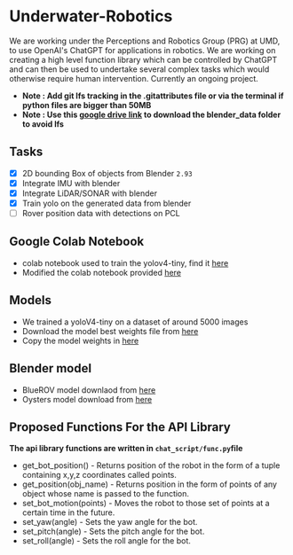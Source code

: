 # Underwater-Robotics
We are working under the Perceptions and Robotics Group (PRG) at UMD, to use OpenAI's ChatGPT for applications in robotics. We are working on creating a high level function library which can be controlled by ChatGPT and can then be used to undertake several complex tasks which would otherwise require human intervention. Currently an ongoing project.

- **Note : Add git lfs tracking in the .gitattributes file or via the terminal if python files are bigger than 50MB**
- **Note : Use this [google drive link](https://drive.google.com/drive/folders/1-kSRIKONjX89lnxEH12iVjAsx5-octjC?usp=share_link) to download the blender_data folder to avoid lfs**

## Tasks
- [x] 2D bounding Box of objects from Blender `2.93`
- [x] Integrate IMU with blender
- [x] Integrate LiDAR/SONAR with blender
- [x] Train yolo on the generated data from blender
- [ ] Rover position data with detections on PCL

## Google Colab Notebook
* colab notebook used to train the yolov4-tiny, find it [here](https://colab.research.google.com/drive/1RePfSTb7c1tPAuh_D-ySLhrG78gxkF9D?usp=sharing)
* Modified the colab notebook provided [here](https://colab.research.google.com/drive/1_GdoqCJWXsChrOiY8sZMr_zbr_fH-0Fg)

## Models
* We trained a yoloV4-tiny on a dataset of around 5000 images
* Download the model best weights file from [here](https://drive.google.com/file/d/1ffx9uFeBLUgfymSTHV5pO_OoLnYB7EVT/view?usp=sharing) 
* Copy the model weights in [here](https://github.com/mjoshi07/Underwater-Robotics/tree/main/data/model)

## Blender model
* BlueROV model downlaod from [here](https://github.com/patrickelectric/bluerov_ros_playground)
* Oysters model download from [here](https://drive.google.com/drive/folders/1XY2yMnFDCiSR8H6S84OS8WX1tzu2OnCW?usp=sharing)  

## Proposed Functions For the API Library
**The api library functions are written in ```chat_script/func.py```file**
* get_bot_position() - Returns position of the robot in the form of a tuple containing x,y,z coordinates called points.
* get_position(obj_name) - Returns position in the form of points of any object whose name is passed to the function.
* set_bot_motion(points) - Moves the robot to those set of points at a certain time in the future.
* set_yaw(angle) - Sets the yaw angle for the bot.
* set_pitch(angle) - Sets the pitch angle for the bot.
* set_roll(angle) - Sets the roll angle for the bot.
